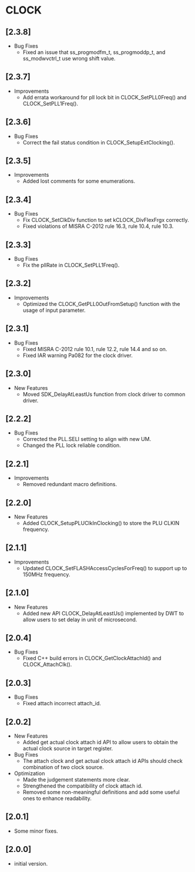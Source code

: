 # CLOCK

## [2.3.8]

- Bug Fixes
  - Fixed an issue that ss_progmodfm_t, ss_progmoddp_t, and ss_modwvctrl_t use wrong shift value.

## [2.3.7]

- Improvements
  - Add errata workaround for pll lock bit in CLOCK_SetPLL0Freq() and CLOCK_SetPLL1Freq().

## [2.3.6]

- Bug Fixes
  - Correct the fail status condition in CLOCK_SetupExtClocking().

## [2.3.5]

- Improvements
  - Added lost comments for some enumerations.

## [2.3.4]

- Bug Fixes
  - Fix CLOCK_SetClkDiv function to set kCLOCK_DivFlexFrgx correctly.
  - Fixed violations of MISRA C-2012 rule 16.3, rule 10.4, rule 10.3.

## [2.3.3]

- Bug Fixes
  - Fix the pllRate in CLOCK_SetPLL1Freq().

## [2.3.2]

- Improvements
  - Optimized the CLOCK_GetPLL0OutFromSetup() function with the usage of input parameter.

## [2.3.1]

- Bug Fixes
  - Fixed MISRA C-2012 rule 10.1, rule 12.2, rule 14.4 and so on.
  - Fixed IAR warning Pa082 for the clock driver.

## [2.3.0]

- New Features
  - Moved SDK_DelayAtLeastUs function from clock driver to common driver.

## [2.2.2]

- Bug Fixes
  - Corrected the PLL.SELI setting to align with new UM.
  - Changed the PLL lock reliable condition.

## [2.2.1]

- Improvements
  - Removed redundant macro definitions.

## [2.2.0]

- New Features
  - Added CLOCK_SetupPLUClkInClocking() to store the PLU CLKIN frequency.

## [2.1.1]

- Improvements
  - Updated CLOCK_SetFLASHAccessCyclesForFreq() to support up to 150MHz frequency.

## [2.1.0]

- New Features
  - Added new API CLOCK_DelayAtLeastUs() implemented by DWT to allow users to set delay in unit of microsecond.

## [2.0.4]

- Bug Fixes
  - Fixed C++ build errors in CLOCK_GetClockAttachId() and CLOCK_AttachClk().

## [2.0.3]

- Bug Fixes
  - Fixed attach incorrect attach_id.

## [2.0.2]

- New Features
  - Added get actual clock attach id API to allow users to obtain the actual
    clock source in target register.
- Bug Fixes
  - The attach clock and get actual clock attach id APIs should check
    combination of two clock source.
- Optimization
  - Made the judgement statements more clear.
  - Strengthened the compatibility of clock attach id.
  - Removed some non-meaningful definitions and add some useful ones to
    enhance readability.

## [2.0.1]

- Some minor fixes.

## [2.0.0]

- initial version.
